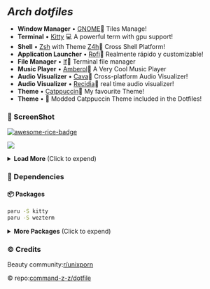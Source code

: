 <h2>
 <b style="font-size:24px;line-height:24px;vertical-align:middle;"><i>Arch dotfiles</i></b>
</h2>

* **Window Manager** • [GNOME](https://www.gnome.org/)🎨 Tiles Manage!
* **Terminal** • [Kitty](https://github.com/kovidgoyal/kitty) 💻 A powerful term with gpu support!
* **Shell** • [Zsh](https://www.zsh.org/) with Theme [Z4h](https://github.com/romkatv/zsh4humans)🐚 Cross Shell Platform!
* **Application Launcher** • [Rofi](https://github.com/davatorium/rofi)🚀 Realmente rápido y customizable!
* **File Manager** • [lf](https://github.com/gokcehan/lf)📁 Terminal file manager
* **Music Player** • [Amberol](https://gitlab.gnome.org/World/amberol)🎹 A Very Cool Music Player
* **Audio Visualizer** • [Cava](https://github.com/karlstav/cava)🎼 Cross-platform Audio Visualizer!
* **Audio Visualizer** • [Recidia](https://github.com/GhostNaN/recidia-audio-visualizer)🎼 real time audio visualizer!
* **Theme** • [Catppuccin](https://github.com/catppuccin/catppuccin)🌿 My favourite Theme!
* **Theme** • 🌿 Modded Catppuccin Theme included in the Dotfiles!

### 🐜 ScreenShot
[![awesome-rice-badge](https://raw.githubusercontent.com/zemmsoares/awesome-rices/main/assets/awesome-rice-badge.svg)](https://github.com/zemmsoares/awesome-rices)

![](./GnomeRice.png)

<details>
<summary><b>Load More</b> <span style="font-size:14px;">(Click to expend) </span> </summary>

- **Other Rices** • [Reddit](https://www.reddit.com/user/OnlyMemer420)🌿 I have pinned my Beginner rices on my reddit profile !

</details>

### 🔨 Dependencies
#### 📦 Packages

``` bash
paru -S kitty
paru -S wezterm
```

<details>
<summary><b>More Packages</b> <span style="font-size:14px;">(Click to expend) </span> </summary>

#### 🐚 zsh

```
paru -S lf
paru -S lsd
paru -S fzf
paru -S starship
paru -S zsh
sh -c "$(wget -O- https://raw.githubusercontent.com/ohmyzsh/ohmyzsh/master/tools/install.sh)"
```
#### 🎵 Music

```
paru -S cava
paru -S spotify
paru -S recidia
```
#### 🤿 Neovim

```
paru -S neovim
```
#### Other 

```
paru -S tock-git
paru -S btop
paru -S amberol
paru -S neofetch
paru -S firefox
```

</details>

### ©️ Credits

Beauty community:[r/unixporn](https://www.reddit.com/r/unixporn/)

© repo:[command-z-z/dotfile]([https://github.com/command-z-z/dotfiles](https://github.com/techvishnu/gnome-dots)https://github.com/techvishnu/gnome-dots)

